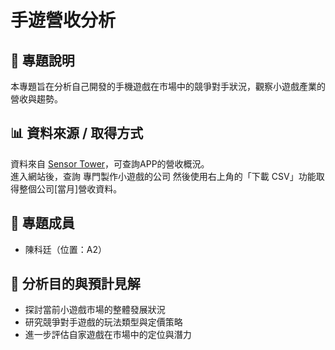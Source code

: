# 手遊營收分析

## 📘 專題說明
本專題旨在分析自己開發的手機遊戲在市場中的競爭對手狀況，觀察小遊戲產業的營收與趨勢。

## 📊 資料來源 / 取得方式
資料來自 [Sensor Tower](https://sensortower.com/)，可查詢APP的營收概況。  
進入網站後，查詢 專門製作小遊戲的公司 然後使用右上角的「下載 CSV」功能取得整個公司[當月]營收資料。

## 👥 專題成員
- 陳科廷（位置：A2）

## 🎯 分析目的與預計見解
- 探討當前小遊戲市場的整體發展狀況  
- 研究競爭對手遊戲的玩法類型與定價策略  
- 進一步評估自家遊戲在市場中的定位與潛力




